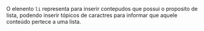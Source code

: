 O elenento `li` representa para inserir contepudos que possui o proposito de lista, podendo inserir tópicos de caractres para informar que aquele conteúdo pertece a uma lista.